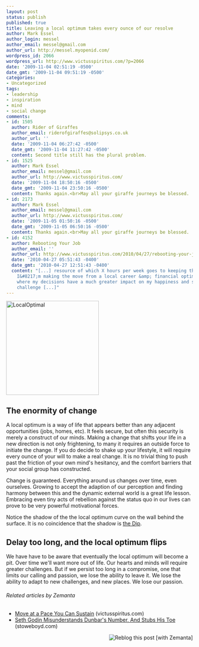 ```yaml
---
layout: post
status: publish
published: true
title: Leaving a local optimum takes every ounce of our resolve
author: Mark Essel
author_login: messel
author_email: messel@gmail.com
author_url: http://messel.myopenid.com/
wordpress_id: 2066
wordpress_url: http://www.victusspiritus.com/?p=2066
date: '2009-11-04 02:51:19 -0500'
date_gmt: '2009-11-04 09:51:19 -0500'
categories:
- Uncategorized
tags:
- leadership
- inspiration
- mind
- social change
comments:
- id: 1505
  author: Rider of Giraffes
  author_email: riderofgiraffes@solipsys.co.uk
  author_url: ''
  date: '2009-11-04 06:27:42 -0500'
  date_gmt: '2009-11-04 11:27:42 -0500'
  content: Second title still has the plural problem.
- id: 1525
  author: Mark Essel
  author_email: messel@gmail.com
  author_url: http://www.victusspiritus.com/
  date: '2009-11-04 18:50:16 -0500'
  date_gmt: '2009-11-04 23:50:16 -0500'
  content: Thanks again.<br>May all your giraffe journeys be blessed.
- id: 2173
  author: Mark Essel
  author_email: messel@gmail.com
  author_url: http://www.victusspiritus.com/
  date: '2009-11-05 01:50:16 -0500'
  date_gmt: '2009-11-05 06:50:16 -0500'
  content: Thanks again.<br>May all your giraffe journeys be blessed.
- id: 4152
  author: Rebooting Your Job
  author_email: ''
  author_url: http://www.victusspiritus.com/2010/04/27/rebooting-your-job/
  date: '2010-04-27 05:51:43 -0400'
  date_gmt: '2010-04-27 12:51:43 -0400'
  content: "[...] resource of which X hours per week goes to keeping the lights on.
    I&#8217;m making the move from a local career &amp; financial optimal to a life
    where my decisions have a much greater impact on my happiness and success. The
    challenge [...]"
---
```

<p><img class="size-full wp-image-2069" title="LocalOptimal" src="http://www.victusspiritus.com/wp-content/uploads/2009/11/LocalOptimal.gif" alt="LocalOptimal" width="250" height="254" /></p>
<h2>The enormity of change</h2>
<p>A local optimum is a way of life that appears better than any adjacent opportunities (jobs, homes, etc). It feels secure, but often this security is merely a construct of our minds. Making a change that shifts your life in a new direction is not only frightening, to many it requires an outside force to initiate the change. If you do decide to shake up your lifestyle, it will require every ounce of your will to make a real change. It is no trivial thing to push past the friction of your own mind's hesitancy, and the comfort barriers that your social group has constructed.</p>
<p>Change is guaranteed. Everything around us changes over time, even ourselves. Growing to accept the adaption of our perception and finding harmony between this and the dynamic external world is a great life lesson. Embracing even tiny acts of rebellion against the status quo in our lives can prove to be very powerful motivational forces.</p>
<p>Notice the shadow of the the local optimum curve on the wall behind the surface. It is no coincidence that the shadow is <a href="http://www.victusspiritus.com/2009/10/12/ignore-everybody-the-dip-double-feature-book-review/">the Dip</a>.</p>
<h2>Delay too long, and the local optimum flips</h2>
<p>We have have to be aware that eventually the local optimum will become a pit. Over time we'll want more out of life. Our hearts and minds will require greater challenges. But if we persist too long in a compromise, one that limits our calling and passion, we lose the ability to leave it. We lose the ability to adapt to new challenges, and new places. We lose our passion.</p>
<h6 class="zemanta-related-title" style="font-size: 1em;">Related articles by Zemanta</h6>
<ul class="zemanta-article-ul">
<li class="zemanta-article-ul-li"><a href="http://www.victusspiritus.com/2009/10/25/move-at-a-pace-you-can-sustain/">Move at a Pace You Can Sustain</a> (victusspiritus.com)</li>
<li class="zemanta-article-ul-li"><a href="http://www.stoweboyd.com/message/2009/10/seth-godin-misunderstands-dunbars-number.html">Seth Godin Misunderstands Dunbar's Number, And Stubs His Toe</a> (stoweboyd.com)</li>
</ul>
<div class="zemanta-pixie" style="margin-top: 10px; height: 15px;"><a class="zemanta-pixie-a" title="Reblog this post [with Zemanta]" href="http://reblog.zemanta.com/zemified/dab55ad3-10fa-47bb-92f0-1f6a203cfc78/"><img class="zemanta-pixie-img" style="border: none; float: right;" src="http://img.zemanta.com/reblog_e.png?x-id=dab55ad3-10fa-47bb-92f0-1f6a203cfc78" alt="Reblog this post [with Zemanta]" /></a><span class="zem-script more-related pretty-attribution"><script src="http://static.zemanta.com/readside/loader.js" type="text/javascript"></script></span></div>
